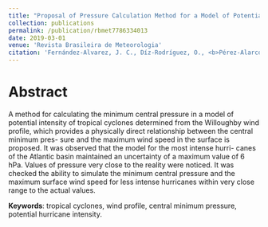 ```yaml
---
title: "Proposal of Pressure Calculation Method for a Model of Potential Intensity"
collection: publications
permalink: /publication/rbmet7786334013
date: 2019-03-01
venue: 'Revista Brasileira de Meteorologia'
citation: 'Fernández-Alvarez, J. C., Díz-Rodríguez, O., <b>Pérez-Alarcón, A.</b> (2019). Proposal of Pressure Calculation Method for a Model of Potential Intensity. <i>Revista Brasileira de Meteorologia</i>, 34 (1):1–7, doi:10.1155/2020/8815949'
---
```


# Abstract

A method for calculating the minimum central pressure in a model of potential intensity of tropical cyclones determined
from the Willoughby wind profile, which provides a physically direct relationship between the central minimum pres-
sure and the maximum wind speed in the surface is proposed. It was observed that the model for the most intense hurri-
canes of the Atlantic basin maintained an uncertainty of a maximum value of 6 hPa. Values of pressure very close to the
reality were noticed. It was checked the ability to simulate the minimum central pressure and the maximum surface
wind speed for less intense hurricanes within very close range to the actual values.



<b>Keywords</b>:  tropical cyclones, wind profile, central minimum pressure, potential hurricane intensity.
